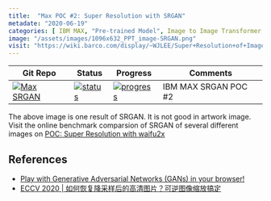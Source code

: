 ```yaml
---
title:  "Max POC #2: Super Resolution with SRGAN"
metadate: "2020-06-19"
categories: [ IBM MAX, "Pre-trained Model", Image to Image Transformer ]
image: "/assets/images/1096x632_PPT_image-SRGAN.png"
visit: "https://wiki.barco.com/display/~WJLEE/Super+Resolution+of+Images"
---
```


| Git Repo                                                                                                                                         | Status                                                                                                                                                                | Progress                                                                                                                    | Comments                                                     |
|--------------------------------------------------------------------------------------------------------------------------------------------------|-----------------------------------------------------------------------------------------------------------------------------------------------------------------------|----------------------------------------------------------------------------------------------------------------------------------------|--------------------------------------------------------------|
| [![Max SRGAN](https://img.shields.io/badge/MAX_SRGAN-gray?logo=IBM)](https://git.barco.com/users/wjlee/repos/max-image-resolution-enhancer/browse) | [![status](https://tailab.barco.com:9443/deeplearningcomputing/max-image-resolution-enhancer/badges/master/pipeline.svg)](https://tailab.barco.com:9443/deeplearningcomputing/max-image-resolution-enhancer/pipelines) | [![progress](https://img.shields.io/badge/MAX_SRGAN-POC-red)](http://dlc.barco.com:5000/)|IBM MAX SRGAN POC #2|


The above image is one result of SRGAN. It is not good in artwork image. Visit the online benchmark comparsion of SRGAN of several different images on [POC: Super Resolution with waifu2x]({{site.url}}{{site.baseurl}}/SuperResolution-with-waifu2x/)

## References
* [Play with Generative Adversarial Networks (GANs) in your browser!](https://poloclub.github.io/ganlab/)
* [ECCV 2020 | 如何恢复降采样后的高清图片？可逆图像缩放搞定](https://mp.weixin.qq.com/s/1XE4xFOl7x1p5PCThbdC6w?fbclid=IwAR2bomGuirpP7eH7LVh_8Erws-BjxWVHXpmNOUmX9EvbVO6xp_6Rxg91QR0)
